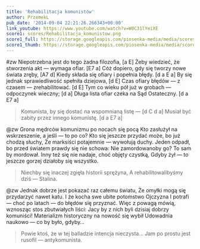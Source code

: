 ```yaml
---
title: 'Rehabilitacja komunistów'
author: PrzemekL
pub_date: '2014-09-04 22:21:26.266343+00:00'
link_youtube: https://www.youtube.com/watch?v=W0C31lYeiXE
score1: scores/Rehabilitacja_komunistow.png
score1_full: https://storage.googleapis.com/piosenka-media/media/scores/Rehabilitacja_komunistow.png
score1_thumb: https://storage.googleapis.com/piosenka-media/media/scores/Rehabilitacja_komunistow.png.180x0_q85_upscale.jpg
---
```


#zw
Niepotrzebna jest do tego żadna filozofia, [a E]
Żeby wiedzieć, że stworzenia akt — wymaga ofiar. [E7 a]
Cóż dopiero, gdy się tworzy nowe świata zręby, [A7 d]
Kiedy składa się ofiary i popełnia błędy. [d a E a]
By się jednak sprawiedliwość spełniła dziejowa, [d E]
Czas ofiary błędów — z czasem — zrehabilitować. [d E]
Tym co wieku pół już w grobach — odpoczynek wieczny; [d a]
Długa lista ofiar czeka na Sąd Ostateczny. [d a E7 a]
>Komunista, by się dostać na wspomnianą listę — [d C d a]
>Musiał być zabity przez innego komunistę. [d a E7 a]

@zw
Grona mędrców komunizmu po nocach się pocą
Kto zasłużył na wskrzeszenie, a jeśli — to po co?
Kto się jeszcze przydać może, bo już chodzą słuchy,
Że marksiści potajemnie — wywołują duchy.
Jeden odpadł, bo przed światem prawdy się nie schowa:
Nie zamordowanoby go? To sam by mordował.
Inny też się nie nadaje, choć objęty czystką,
Gdyby żył — to jeszcze gorzej działoby się wszystko.
>Niechby się inaczej zgięła historii sprężyna,
>A rehabilitowalibyśmy dziś — Stalina.

@zw
Jednak dobrze jest pokazać raz całemu światu,
Że omyłki mogą się przydarzyć nawet katu.
I że kocha swe ubite potomstwo Ojczyzna
I potrafi — choć po latach — do błędów się przyznać.
Więc z powagą mówią, wznosząc stos zbutwiałych liści:
Jacy by z nich byli dzisiaj dobrzy komuniści!
Materializm historyczny na nowość się wybił
Udowadnia naukowo — co by było, gdyby…
>Powie ktoś, że w tej balladzie intencja nieczysta…
>Jam po prostu jest rusofil — antykomunista.

